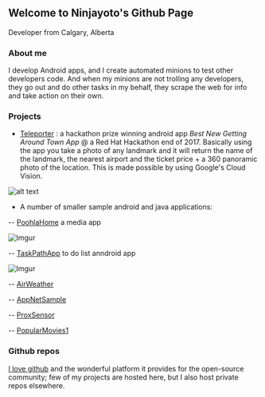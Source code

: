 ## Welcome to Ninjayoto's Github Page

Developer from Calgary, Alberta

### About me

I develop Android apps, and I create automated minions to test other developers code. 
And when my minions are not trolling any developers, they go out and do other tasks in my behalf, they scrape the web for info and take  action on their own.

### Projects

- [Teleporter](https://devpost.com/software/teleporter) :  a hackathon prize winning android app _Best New Getting Around Town App_ @ a Red Hat Hackathon end of 2017.
Basically using the app you take a photo of any landmark and it will return the name of the landmark, the nearest airport and the ticket price + a 360 panoramic photo of the location. This is made possible by using Google's Cloud Vision.

 ![alt text](https://i.imgur.com/wkosIUz.jpg?1 "Teleporter App")

- A number of smaller sample android and java applications:

-- [PoohlaHome](https://github.com/ninjayoto/PoohlaHome) a media app

![Imgur](http://i.imgur.com/tWpjh0e.gif)


-- [TaskPathApp](https://github.com/ninjayoto/TaskPathApp) to do list anndroid app

![Imgur](http://i.imgur.com/VxyNlw4.gif)

-- [AirWeather](https://github.com/ninjayoto/AirWeather)

-- [AppNetSample](https://github.com/ninjayoto/AppNetSample)

-- [ProxSensor](https://github.com/ninjayoto/ProxSensor)

-- [PopularMovies1](https://github.com/ninjayoto/PopularMovies1)



### Github repos

[I love github](https://github.com/thank-you-github/thank-you-github) and the wonderful platform it provides for the open-source community; few of my projects are hosted here, but I also host private repos elsewhere.

